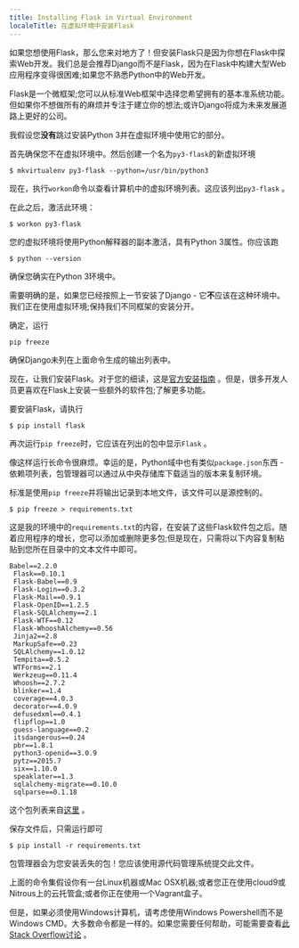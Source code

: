 ```yaml
---
title: Installing Flask in Virtual Environment
localeTitle: 在虚拟环境中安装Flask
---
```

如果您想使用Flask，那么您来对地方了！但安装Flask只是因为你想在Flask中探索Web开发。我们总是会推荐Django而不是Flask，因为在Flask中构建大型Web应用程序变得很困难;如果您不熟悉Python中的Web开发。

Flask是一个微框架;您可以从标准Web框架中选择您希望拥有的基本准系统功能。但如果你不想做所有的麻烦并专注于建立你的想法;或许Django将成为未来发展道路上更好的公司。

我假设您**没有**跳过安装Python 3并在虚拟环境中使用它的部分。

首先确保您不在虚拟环境中。然后创建一个名为`py3-flask`的新虚拟环境
```
$ mkvirtualenv py3-flask --python=/usr/bin/python3 
```

现在，执行`workon`命令以查看计算机中的虚拟环境列表。这应该列出`py3-flask` 。

在此之后，激活此环境：
```
$ workon py3-flask 
```

您的虚拟环境将使用Python解释器的副本激活，具有Python 3属性。你应该跑
```
$ python --version 
```

确保您确实在Python 3环境中。

需要明确的是，如果您已经按照上一节安装了Django - 它**不**应该在这种环境中。我们正在使用虚拟环境;保持我们不同框架的安装分开。

确定，运行
```
pip freeze 
```

确保Django未列在上面命令生成的输出列表中。

现在，让我们安装Flask。对于您的细读，这是[官方安装指南](http://flask.pocoo.org/docs/0.10/installation/) 。但是，很多开发人员更喜欢在Flask上安装一些额外的软件包;了解更多功能。

要安装Flask，请执行
```
$ pip install flask 
```

再次运行`pip freeze`时，它应该在列出的包中显示`Flask` 。

像这样运行长命令很麻烦。幸运的是，Python域中也有类似`package.json`东西 - 依赖项列表，包管理器可以通过从中央存储库下载适当的版本来复制环境。

标准是使用`pip freeze`并将输出记录到本地文件，该文件可以是源控制的。
```
$ pip freeze > requirements.txt 
```

这是我的环境中的`requirements.txt`的内容，在安装了这些Flask软件包之后。随着应用程序的增长，您可以添加或删除更多包;但是现在，只需将以下内容复制粘贴到您所在目录中的文本文件中即可。
```
Babel==2.2.0 
 Flask==0.10.1 
 Flask-Babel==0.9 
 Flask-Login==0.3.2 
 Flask-Mail==0.9.1 
 Flask-OpenID==1.2.5 
 Flask-SQLAlchemy==2.1 
 Flask-WTF==0.12 
 Flask-WhooshAlchemy==0.56 
 Jinja2==2.8 
 MarkupSafe==0.23 
 SQLAlchemy==1.0.12 
 Tempita==0.5.2 
 WTForms==2.1 
 Werkzeug==0.11.4 
 Whoosh==2.7.2 
 blinker==1.4 
 coverage==4.0.3 
 decorator==4.0.9 
 defusedxml==0.4.1 
 flipflop==1.0 
 guess-language==0.2 
 itsdangerous==0.24 
 pbr==1.8.1 
 python3-openid==3.0.9 
 pytz==2015.7 
 six==1.10.0 
 speaklater==1.3 
 sqlalchemy-migrate==0.10.0 
 sqlparse==0.1.18 
```

这个包列表来自[这里](http://blog.miguelgrinberg.com/post/the-flask-mega-tutorial-part-i-hello-world) 。

保存文件后，只需运行即可
```
$ pip install -r requirements.txt 
```

包管理器会为您安装丢失的包！您应该使用源代码管理系统提交此文件。

上面的命令集假设你有一台Linux机器或Mac OSX机器;或者您正在使用cloud9或Nitrous上的云托管盒;或者你正在使用一个Vagrant盒子。

但是，如果必须使用Windows计算机，请考虑使用Windows Powershell而不是Windows CMD。大多数命令都是一样的。如果您需要任何帮助，可能需要查看[此Stack Overflow讨论](http://stackoverflow.com/questions/17917254/how-to-install-flask-on-windows) 。
